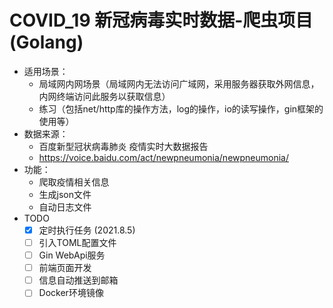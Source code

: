 # COVID_19 新冠病毒实时数据-爬虫项目(Golang)
- 适用场景：
  - 局域网内网场景（局域网内无法访问广域网，采用服务器获取外网信息，内网终端访问此服务以获取信息）
  - 练习（包括net/http库的操作方法，log的操作，io的读写操作，gin框架的使用等）
- 数据来源：
  - 百度新型冠状病毒肺炎 疫情实时大数据报告 
  - https://voice.baidu.com/act/newpneumonia/newpneumonia/
- 功能：
  - 爬取疫情相关信息
  - 生成json文件 
  - 自动日志文件
- TODO
  - [X] 定时执行任务 (2021.8.5)
  - [ ] 引入TOML配置文件
  - [ ] Gin WebApi服务
  - [ ] 前端页面开发
  - [ ] 信息自动推送到邮箱
  - [ ] Docker环境镜像

